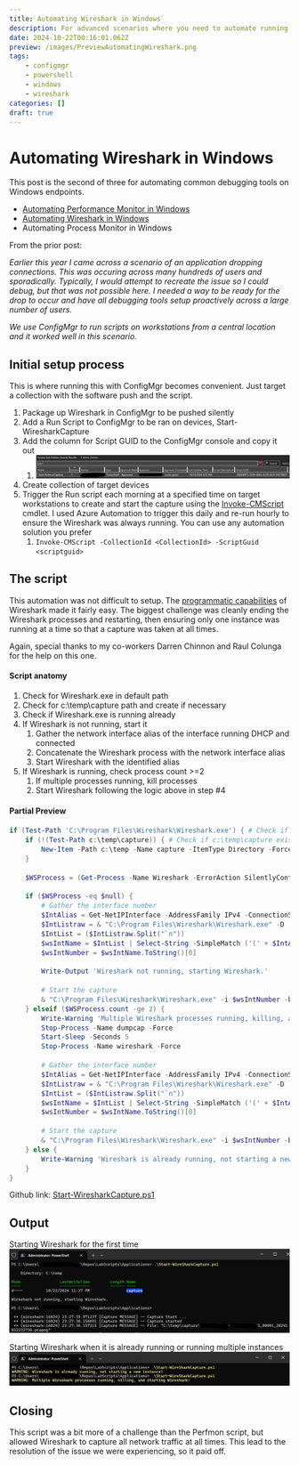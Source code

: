 ```yaml
---
title: Automating Wireshark in Windows
description: For advanced scenarios where you need to automate running Wireshark at scale
date: 2024-10-22T00:16:01.062Z
preview: /images/PreviewAutomatingWireshark.png
tags:
    - configmgr
    - powershell
    - windows
    - wireshark
categories: []
draft: true
---
```


# Automating Wireshark in Windows

This post is the second of three for automating common debugging tools on Windows endpoints. 

- [Automating Performance Monitor in Windows](https://potentengineer.com/2024/10/12/automating-performance-monitor-in-windows.html)
- [Automating Wireshark in Windows](https://potentengineer.com/2024/10/12/automating-wireshark-in-windows.html)
- Automating Process Monitor in Windows

From the prior post:

*Earlier this year I came across a scenario of an application dropping connections. This was occuring across many hundreds of users and sporadically. Typically, I would attempt to recreate the issue so I could debug, but that was not possible here. I needed a way to be ready for the drop to occur and have all debugging tools setup proactively across a large number of users.*

*We use ConfigMgr to run scripts on workstations from a central location and it worked well in this scenario.*

## Initial setup process
This is where running this with ConfigMgr becomes convenient. Just target a collection with the software push and the script.

1. Package up Wireshark in ConfigMgr to be pushed silently
2. Add a Run Script to ConfigMgr to be ran on devices, Start-WiresharkCapture
3. Add the column for Script GUID to the ConfigMgr console and copy it out
   1. ![](/assets/images/ConfigMgrScriptGUID.png)
4. Create collection of target devices
5. Trigger the Run script each morning at a specified time on target workstations to create and start the capture using the [Invoke-CMScript](https://learn.microsoft.com/en-us/powershell/module/configurationmanager/invoke-cmscript?view=sccm-ps) cmdlet. I used Azure Automation to trigger this daily and re-run hourly to ensure the Wireshark was always running. You can use any automation solution you prefer
   1. `Invoke-CMScript -CollectionId <CollectionId> -ScriptGuid <scriptguid>`

## The script
This automation was not difficult to setup. The [programmatic capabilities](https://www.wireshark.org/docs/wsug_html_chunked/ChCustCommandLine.html) of Wireshark made it fairly easy. The biggest challenge was cleanly ending the Wireshark processes and restarting, then ensuring only one instance was running at a time so that a capture was taken at all times.

Again, special thanks to my co-workers Darren Chinnon and Raul Colunga for the help on this one.

#### Script anatomy
1. Check for Wireshark.exe in default path
2. Check for c:\temp\capture path and create if necessary
3. Check if Wireshark.exe is running already
4. If Wireshark is not running, start it
   1. Gather the network interface alias of the interface running DHCP and connected
   2. Concatenate the Wireshark process with the network interface alias
   3. Start Wireshark with the identified alias
4. If Wireshark is running, check process count >=2
   1. If multiple processes running, kill processes
   2. Start Wireshark following the logic above in step #4

#### Partial Preview
```powershell
if (Test-Path 'C:\Program Files\Wireshark\Wireshark.exe') { # Check if Wireshark is installed
    if (!(Test-Path c:\temp\capture)) { # Check if c:\temp\capture exists
        New-Item -Path c:\temp -Name capture -ItemType Directory -Force # Create capture directory
    }
    
    $WSProcess = (Get-Process -Name Wireshark -ErrorAction SilentlyContinue)

    if ($WSProcess -eq $null) {
        # Gather the interface number
        $IntAlias = Get-NetIPInterface -AddressFamily IPv4 -ConnectionState Connected -Dhcp Enabled | Select-Object -ExpandProperty InterfaceAlias
        $IntListraw = & "C:\Program Files\Wireshark\Wireshark.exe" -D | Out-String
        $IntList = ($IntListraw.Split("`n"))
        $wsIntName = $IntList | Select-String -SimpleMatch ('(' + $IntAlias + ')')
        $wsIntNumber = $wsIntName.ToString()[0]

        Write-Output 'Wireshark not running, starting Wireshark.'

        # Start the capture
        & "C:\Program Files\Wireshark\Wireshark.exe" -i $wsIntNumber -b filesize:100000 -k -w "C:\temp\capture\$($env:username)-$($env:computername).pcapng"
    } elseif ($WSProcess.count -ge 2) {
        Write-Warning 'Multiple Wireshark processes running, killing, and starting Wireshark!'
        Stop-Process -Name dumpcap -Force
        Start-Sleep -Seconds 5
        Stop-Process -Name wireshark -Force
        
        # Gather the interface number
        $IntAlias = Get-NetIPInterface -AddressFamily IPv4 -ConnectionState Connected -Dhcp Enabled | Select-Object -ExpandProperty InterfaceAlias
        $IntListraw = & "C:\Program Files\Wireshark\Wireshark.exe" -D | Out-String
        $IntList = ($IntListraw.Split("`n"))
        $wsIntName = $IntList | Select-String -SimpleMatch ('(' + $IntAlias + ')')
        $wsIntNumber = $wsIntName.ToString()[0]

        # Start the capture
        & "C:\Program Files\Wireshark\Wireshark.exe" -i $wsIntNumber -b filesize:100000 -k -w "C:\temp\capture\$($env:username)-$($env:computername).pcapng"
    } else {
        Write-Warning 'Wireshark is already running, not starting a new instance!'
    }
}
```

Github link: [Start-WiresharkCapture.ps1](https://github.com/PotentEngineer/LabScripts/blob/master/Applications/Start-WireSharkCapture.ps1)

## Output
Starting Wireshark for the first time
![](/assets/images/WiresharkStart1.png)

Starting Wireshark when it is already running or running multiple instances
![](/assets/images/WiresharkStart2.png)

## Closing
This script was a bit more of a challenge than the Perfmon script, but allowed Wireshark to capture all network traffic at all times. This lead to the resolution of the issue we were experiencing, so it paid off. 